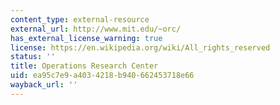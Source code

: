 ```yaml
---
content_type: external-resource
external_url: http://www.mit.edu/~orc/
has_external_license_warning: true
license: https://en.wikipedia.org/wiki/All_rights_reserved
status: ''
title: Operations Research Center
uid: ea95c7e9-a403-4218-b940-662453718e66
wayback_url: ''
---
```

